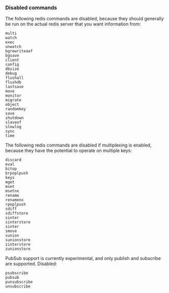 ### Disabled commands ###

The following redis commands are disabled, because they should generally be run on the actual redis server that you want information from:
```
multi
watch
exec
unwatch
bgrewriteaof
bgsave
client
config
dbsize
debug
flushall
flushdb
lastsave
move
monitor
migrate
object
randomkey
save
shutdown
slaveof
slowlog
sync
time
```

The following redis commands are disabled if multiplexing is enabled, because they have the potential to operate on multiple keys:
```
discard
eval
bitop
brpoplpush
keys
mget
mset
msetnx
rename
renamenx
rpoplpush
sdiff
sdiffstore
sinter
sinterstore
sinter
smove
sunion
sunionstore
zinterstore
zunionstore
```

PubSub support is currently experimental, and only publish and subscribe are supported.
Disabled:
```
psubscribe
pubsub
punsubscribe
unsubscribe
```
